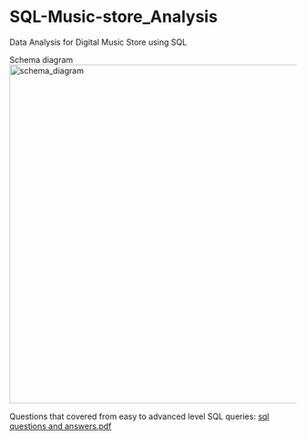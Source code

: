 
# SQL-Music-store_Analysis
Data Analysis for Digital Music Store using SQL

Schema diagram
<img width="594" alt="schema_diagram" src="https://github.com/vishnuvardhankunsoth/SQL-Music-store_Analysis/assets/140096940/4d2e89b0-9cff-47c9-99fa-bbd6c2a7c133">


Questions that covered from easy to advanced level SQL queries:
[sql questions and answers.pdf](https://github.com/vishnuvardhankunsoth/SQL-Music-store_Analysis/files/13903167/sql.questions.and.answers.pdf)

